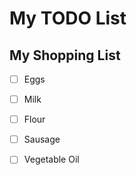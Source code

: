 # My TODO List

## My Shopping List

+ [ ] Eggs
+ [ ] Milk
+ [ ] Flour
+ [ ] Sausage
+ [ ] Vegetable Oil



